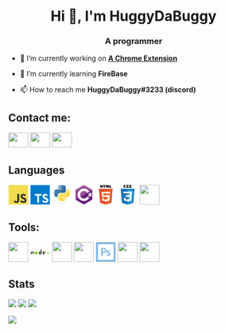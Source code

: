 <h1 align="center">Hi 👋, I'm HuggyDaBuggy</h1>
<h3 align="center">A programmer</h3>

- 🔭 I’m currently working on **[A Chrome Extension](https://chrome.google.com/webstore/detail/arcade-classics/gokcmhknbfbkchaljcbjloaebnoblcnd)**

- 🌱 I’m currently learning **FireBase**

- 📫 How to reach me **HuggyDaBuggy#3233 (discord)**

<h2>Contact me:</h2>
<p>
<a href="https://twitter.com/huggydabuggy" target="blank"><img src="https://cdn.jsdelivr.net/npm/simple-icons@3.0.1/icons/twitter.svg" height="30" width="40" /></a>
<a href="https://stackoverflow.com/users/14191015" target="blank"><img src="https://cdn.jsdelivr.net/npm/simple-icons@3.0.1/icons/stackoverflow.svg" height="30" width="40" /></a>
<a href="https://www.youtube.com/c/huggydabuggy" target="blank"><img src="https://cdn.jsdelivr.net/npm/simple-icons@3.0.1/icons/youtube.svg" height="30" width="40" /></a>
</p>

<h2>Languages</h2>
<p>
<a href="https://developer.mozilla.org/en-US/docs/Web/JavaScript" target="_blank"><img src="https://raw.githubusercontent.com/devicons/devicon/master/icons/javascript/javascript-original.svg" width="40" height="40"/></a>
<a href="https://www.typescriptlang.org/" target="_blank"><img src="https://raw.githubusercontent.com/devicons/devicon/master/icons/typescript/typescript-original.svg" width="40" height="40"/></a>
<a href="https://www.python.org" target="_blank"><img src="https://raw.githubusercontent.com/devicons/devicon/master/icons/python/python-original.svg" width="40" height="40"/></a>
<a href="https://www.w3schools.com/cs/" target="_blank"><img src="https://raw.githubusercontent.com/devicons/devicon/master/icons/csharp/csharp-original.svg" width="40" height="40"/></a>
<a href="https://www.w3.org/html/" target="_blank"><img src="https://raw.githubusercontent.com/devicons/devicon/master/icons/html5/html5-original-wordmark.svg" width="40" height="40"/></a>
<a href="https://www.w3schools.com/css/" target="_blank"><img src="https://raw.githubusercontent.com/devicons/devicon/master/icons/css3/css3-original-wordmark.svg" width="40" height="40"/></a>
<a href="https://www.w3schools.com/cpp/" target="_blank"><img src="https://upload.wikimedia.org/wikipedia/commons/thumb/1/18/ISO_C%2B%2B_Logo.svg/1200px-ISO_C%2B%2B_Logo.svg.png" width="40" height="40"/></a>
</p>

<h2>Tools:</h2>
<p>
<a href="https://firebase.google.com/" target="_blank"><img src="https://www.vectorlogo.zone/logos/firebase/firebase-icon.svg" width="40" height="40"/></a>
<a href="https://nodejs.org" target="_blank"><img src="https://raw.githubusercontent.com/devicons/devicon/master/icons/nodejs/nodejs-original-wordmark.svg" width="40" height="40"/></a>
<a href="https://git-scm.com/" target="_blank"><img src="https://www.vectorlogo.zone/logos/git-scm/git-scm-icon.svg" width="40" height="40"/></a>
<a href="https://unity.com/" target="_blank"> <img src="https://www.vectorlogo.zone/logos/unity3d/unity3d-icon.svg" width="40" height="40"/></a>
<a href="https://www.photoshop.com/en" target="_blank"><img src="https://raw.githubusercontent.com/devicons/devicon/master/icons/photoshop/photoshop-line.svg" width="40" height="40"/></a>
<a href="https://www.adobe.com/in/products/illustrator.html" target="_blank"><img src="https://www.vectorlogo.zone/logos/adobe_illustrator/adobe_illustrator-icon.svg" width="40" height="40"/></a>
<a href="https://www.blender.org/" target="_blank"><img src="https://download.blender.org/branding/community/blender_community_badge_white.svg" width="40" height="40"/></a>
</p>

<h2>Stats</h2>
<p>
<img src="https://github-readme-streak-stats.herokuapp.com/?user=huggydabuggy&theme=dark&hide_border=true" />
<img src="https://github-readme-stats.vercel.app/api?username=huggydabuggy&show_icons=true&theme=merko&title_color=ffffff&text_color=ffffff&hide_border=true&locale=en" />
<img src="https://github-readme-stats.vercel.app/api/top-langs?username=huggydabuggy&show_icons=true&theme=merko&title_color=ffffff&text_color=ffffff&hide_border=true&locale=en&layout=compact" />
</p>
<p><img src="https://github-profile-trophy.vercel.app/?username=huggydabuggy&theme=onedark&no-bg=true&no-frame=true&column=7" /></p>

<!-- ReadMe Created With: https://rahuldkjain.github.io/gh-profile-readme-generator/, Modified By Me>

